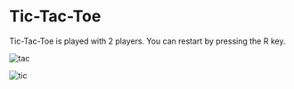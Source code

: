 # Tic-Tac-Toe


Tic-Tac-Toe is played with 2 players. You can restart by pressing the R key.

![tac](https://user-images.githubusercontent.com/51884151/116820861-e53b5800-ab7f-11eb-81e4-0280af15554b.png)

![tic](https://user-images.githubusercontent.com/51884151/116820863-e5d3ee80-ab7f-11eb-9ad5-a7b3bffae45d.png)
